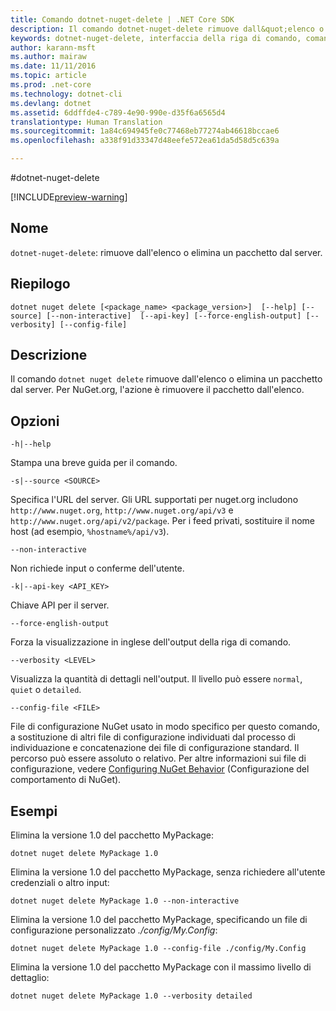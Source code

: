```yaml
---
title: Comando dotnet-nuget-delete | .NET Core SDK
description: Il comando dotnet-nuget-delete rimuove dall&quot;elenco o elimina un pacchetto dal server.
keywords: dotnet-nuget-delete, interfaccia della riga di comando, comando dell&quot;interfaccia della riga di comando, .NET Core
author: karann-msft
ms.author: mairaw
ms.date: 11/11/2016
ms.topic: article
ms.prod: .net-core
ms.technology: dotnet-cli
ms.devlang: dotnet
ms.assetid: 6ddffde4-c789-4e90-990e-d35f6a6565d4
translationtype: Human Translation
ms.sourcegitcommit: 1a84c694945fe0c77468eb77274ab46618bccae6
ms.openlocfilehash: a338f91d33347d48eefe572ea61da5d58d5c639a

---
```


#<a name="dotnet-nuget-delete"></a>dotnet-nuget-delete

[!INCLUDE[preview-warning](../../../includes/warning.md)]

## <a name="name"></a>Nome 
`dotnet-nuget-delete`: rimuove dall'elenco o elimina un pacchetto dal server. 

## <a name="synopsis"></a>Riepilogo

`dotnet nuget delete [<package_name> <package_version>] 
    [--help] [--source] [--non-interactive] 
    [--api-key] [--force-english-output] [--verbosity] [--config-file]`

## <a name="description"></a>Descrizione

Il comando `dotnet nuget delete` rimuove dall'elenco o elimina un pacchetto dal server. Per NuGet.org, l'azione è rimuovere il pacchetto dall'elenco.

## <a name="options"></a>Opzioni

`-h|--help`

Stampa una breve guida per il comando.  

`-s|--source <SOURCE>`

Specifica l'URL del server. Gli URL supportati per nuget.org includono `http://www.nuget.org`, `http://www.nuget.org/api/v3` e `http://www.nuget.org/api/v2/package`. Per i feed privati, sostituire il nome host (ad esempio, `%hostname%/api/v3`).

`--non-interactive`

Non richiede input o conferme dell'utente.

`-k|--api-key <API_KEY>`

Chiave API per il server.

`--force-english-output`

Forza la visualizzazione in inglese dell'output della riga di comando.

`--verbosity <LEVEL>`

Visualizza la quantità di dettagli nell'output. Il livello può essere `normal`, `quiet` o `detailed`.

`--config-file <FILE>`

File di configurazione NuGet usato in modo specifico per questo comando, a sostituzione di altri file di configurazione individuati dal processo di individuazione e concatenazione dei file di configurazione standard. Il percorso può essere assoluto o relativo.
Per altre informazioni sui file di configurazione, vedere [Configuring NuGet Behavior](https://docs.nuget.org/ndocs/consume-packages/configuring-nuget-behavior) (Configurazione del comportamento di NuGet). 

## <a name="examples"></a>Esempi

Elimina la versione 1.0 del pacchetto MyPackage:

`dotnet nuget delete MyPackage 1.0` 

Elimina la versione 1.0 del pacchetto MyPackage, senza richiedere all'utente credenziali o altro input:

`dotnet nuget delete MyPackage 1.0 --non-interactive`

Elimina la versione 1.0 del pacchetto MyPackage, specificando un file di configurazione personalizzato *./config/My.Config*:

`dotnet nuget delete MyPackage 1.0 --config-file ./config/My.Config`

Elimina la versione 1.0 del pacchetto MyPackage con il massimo livello di dettaglio:

`dotnet nuget delete MyPackage 1.0 --verbosity detailed`



<!--HONumber=Nov16_HO3-->


